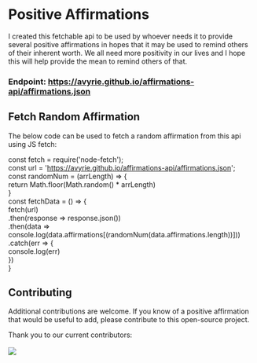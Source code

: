 # Positive Affirmations

I created this fetchable api to be used by whoever needs it to provide several positive affirmations in hopes that it may be used to remind others of their inherent worth. We all need more positivity in our lives and I hope this will help provide the mean to remind others of that.

### Endpoint: https://avyrie.github.io/affirmations-api/affirmations.json

## Fetch Random Affirmation
The below code can be used to fetch a random affirmation from this api using JS fetch:

const fetch = require('node-fetch');
<br />
const url = 'https://avyrie.github.io/affirmations-api/affirmations.json';
<br />
const randomNum = (arrLength) => {
<br />
    return Math.floor(Math.random() * arrLength)
<br />
}
<br />
const fetchData = () => {
<br />
    fetch(url)
<br />
    .then(response => response.json())
<br />
    .then(data => console.log(data.affirmations[(randomNum(data.affirmations.length))]))
<br />
    .catch(err => {
<br />
        console.log(err)
<br />
    })
<br />
}


## Contributing
Additional contributions are welcome. If you know of a positive affirmation that would be useful to add, please contribute to this open-source project.

Thank you to our current contributors:
<br />
<br />
<a href="https://github.com/avyrie/affirmations-api/graphs/contributors">
  <img src="https://contrib.rocks/image?repo=avyrie/affirmations-api" />
</a>
